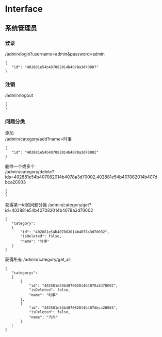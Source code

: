 # Interface
## 系统管理员
### 登录
/admin/login?username=admin&password=admin

    {
       "id": "402881e54b407082014b4078a3d70087"
    }

### 注销
/admin/logout

    {
    }


### 问题分类

添加  
/admin/category/add?name=时事  

    {
       "id": "402881e54b407082014b4078a3d70002"
    }

删除一个或多个  
/admin/category/delete?ids=402881e54b407082014b4078a3d70002,402881e54b407082014b407dbca20003  

    {
    }

获得某一id的问题分类
/admin/category/get?id=402881e54b407082014b4078a3d70002  

    {
       "category":
       {
           "id": "402881e54b407082014b4078a3d70002",
           "isDeleted": false,
           "name": "时事"
       }
    }

获得所有
/admin/category/get_all

    {
       "categorys":
       [
           {
               "id": "402881e54b407082014b4078a3d70002",
               "isDeleted": false,
               "name": "时事"
           },
           {
               "id": "402881e54b407082014b407dbca20003",
               "isDeleted": false,
               "name": "汽车"
           }
       ]
    }
